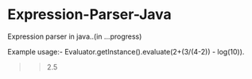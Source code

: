 # Expression-Parser-Java
Expression parser in java..(in ...progress)

Example usage:- Evaluator.getInstance().evaluate(2+(3/(4-2)) - log(10)).
>> 2.5
